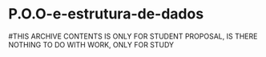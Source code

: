 # P.O.O-e-estrutura-de-dados

#THIS ARCHIVE CONTENTS IS ONLY FOR STUDENT PROPOSAL, IS THERE NOTHING TO DO WITH WORK, ONLY FOR STUDY
